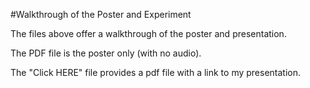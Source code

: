 #Walkthrough of the Poster and Experiment

The files above offer a walkthrough of the poster and presentation.

The PDF file is the poster only (with no audio).

The "Click HERE" file provides a pdf file with a link to my presentation.